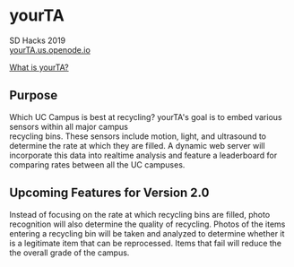# yourTA
SD Hacks 2019  
[yourTA.us.openode.io](https://yourta.us.openode.io/)  
  
[What is yourTA?](https://docs.google.com/presentation/d/12fftA2_pUVtz-WXpkOsAtpKx0H5ERC8a7qAePh-xvyU/edit?usp=sharing)

## Purpose 
Which UC Campus is best at recycling? 
yourTA's goal is to embed various sensors within all major campus  
recycling bins. These sensors include motion, light, and ultrasound to determine 
the rate at which they are filled. A dynamic web server will incorporate this 
data into realtime analysis and feature a leaderboard for comparing rates 
between all the UC campuses. 

## Upcoming Features for Version 2.0
Instead of focusing on the rate at which recycling bins are filled, photo 
recognition will also determine the quality of recycling. Photos of the items 
entering a recycling bin will be taken and analyzed to determine whether it is 
a legitimate item that can be reprocessed. Items that fail will reduce the 
the overall grade of the campus.
